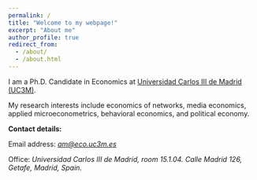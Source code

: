 ```yaml
---
permalink: /
title: "Welcome to my webpage!"
excerpt: "About me"
author_profile: true
redirect_from: 
  - /about/
  - /about.html
---
```




I am a Ph.D. Candidate in Economics at [Universidad Carlos III de Madrid (UC3M)](http://economics.uc3m.es/).

My research interests include economics of networks, media economics, applied microeconometrics, behavioral economics, and political economy. 








**Contact details:**



   Email address: *<a href="mailto:am@eco.uc3m.es">am@eco.uc3m.es</a>*
   
   Office: *Universidad Carlos III de Madrid, room 15.1.04. Calle Madrid 126, Getafe, Madrid, Spain.*

